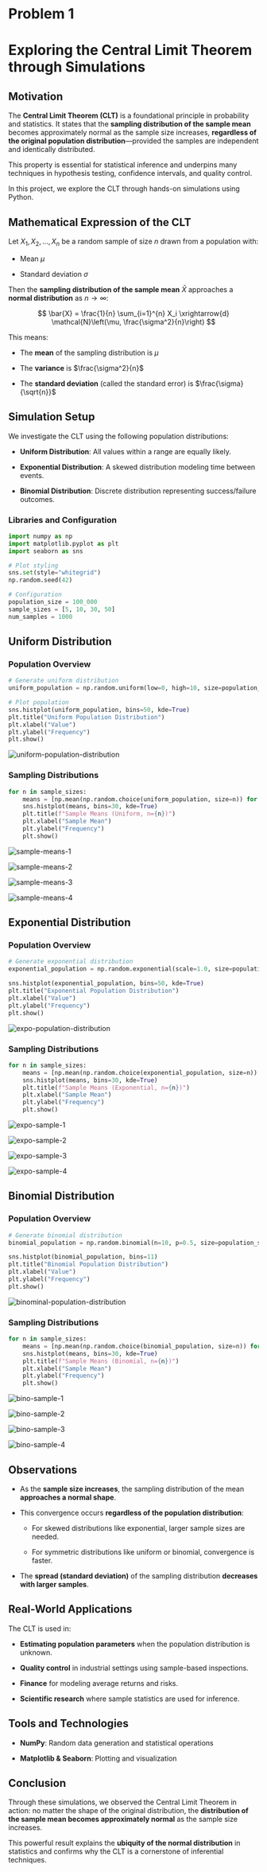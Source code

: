 # Problem 1
#  Exploring the Central Limit Theorem through Simulations

##  Motivation

The **Central Limit Theorem (CLT)** is a foundational principle in probability and statistics. It states that the **sampling distribution of the sample mean** becomes approximately normal as the sample size increases, **regardless of the original population distribution**—provided the samples are independent and identically distributed.

This property is essential for statistical inference and underpins many techniques in hypothesis testing, confidence intervals, and quality control.

In this project, we explore the CLT through hands-on simulations using Python.

## Mathematical Expression of the CLT

Let $X_1, X_2, \ldots, X_n$ be a random sample of size $n$ drawn from a population with:

- Mean $\mu$

- Standard deviation $\sigma$

Then the **sampling distribution of the sample mean** $\bar{X}$ approaches a **normal distribution** as $n \to \infty$:

$$
\bar{X} = \frac{1}{n} \sum_{i=1}^{n} X_i \xrightarrow{d} \mathcal{N}\left(\mu, \frac{\sigma^2}{n}\right)
$$

This means:

- The **mean** of the sampling distribution is $\mu$

- The **variance** is $\frac{\sigma^2}{n}$

- The **standard deviation** (called the standard error) is $\frac{\sigma}{\sqrt{n}}$


## Simulation Setup

We investigate the CLT using the following population distributions:

-  **Uniform Distribution**: All values within a range are equally likely.

- **Exponential Distribution**: A skewed distribution modeling time between events.

- **Binomial Distribution**: Discrete distribution representing success/failure outcomes.

### Libraries and Configuration

```python
import numpy as np
import matplotlib.pyplot as plt
import seaborn as sns

# Plot styling
sns.set(style="whitegrid")
np.random.seed(42)

# Configuration
population_size = 100_000
sample_sizes = [5, 10, 30, 50]
num_samples = 1000
```



## Uniform Distribution

### Population Overview

```python
# Generate uniform distribution
uniform_population = np.random.uniform(low=0, high=10, size=population_size)

# Plot population
sns.histplot(uniform_population, bins=50, kde=True)
plt.title("Uniform Population Distribution")
plt.xlabel("Value")
plt.ylabel("Frequency")
plt.show()
```
![uniform-population-distribution](Unknown-8.png)

### Sampling Distributions

```python
for n in sample_sizes:
    means = [np.mean(np.random.choice(uniform_population, size=n)) for _ in range(num_samples)]
    sns.histplot(means, bins=30, kde=True)
    plt.title(f"Sample Means (Uniform, n={n})")
    plt.xlabel("Sample Mean")
    plt.ylabel("Frequency")
    plt.show()
```
![sample-means-1](Unknown-9.png)

![sample-means-2](Unknown-10.png)

![sample-means-3](Unknown-11.png)

![sample-means-4](Unknown-12.png)


##  Exponential Distribution

### Population Overview

```python
# Generate exponential distribution
exponential_population = np.random.exponential(scale=1.0, size=population_size)

sns.histplot(exponential_population, bins=50, kde=True)
plt.title("Exponential Population Distribution")
plt.xlabel("Value")
plt.ylabel("Frequency")
plt.show()
```
![expo-population-distribution](Unknown-13.png)

### Sampling Distributions

```python
for n in sample_sizes:
    means = [np.mean(np.random.choice(exponential_population, size=n)) for _ in range(num_samples)]
    sns.histplot(means, bins=30, kde=True)
    plt.title(f"Sample Means (Exponential, n={n})")
    plt.xlabel("Sample Mean")
    plt.ylabel("Frequency")
    plt.show()
```
![expo-sample-1](Unknown-14.png)

![expo-sample-2](Unknown-15.png)

![expo-sample-3](Unknown-16.png)

![expo-sample-4](Unknown-17.png)


## Binomial Distribution

### Population Overview

```python
# Generate binomial distribution
binomial_population = np.random.binomial(n=10, p=0.5, size=population_size)

sns.histplot(binomial_population, bins=11)
plt.title("Binomial Population Distribution")
plt.xlabel("Value")
plt.ylabel("Frequency")
plt.show()
```
![binominal-population-distribution](Unknown-18.png)

### Sampling Distributions

```python
for n in sample_sizes:
    means = [np.mean(np.random.choice(binomial_population, size=n)) for _ in range(num_samples)]
    sns.histplot(means, bins=30, kde=True)
    plt.title(f"Sample Means (Binomial, n={n})")
    plt.xlabel("Sample Mean")
    plt.ylabel("Frequency")
    plt.show()
```
![bino-sample-1](Unknown-19.png)

![bino-sample-2](Unknown-20.png)

![bino-sample-3](Unknown-21.png)

![bino-sample-4](Unknown-22.png)
## Observations

- As the **sample size increases**, the sampling distribution of the mean **approaches a normal shape**.

- This convergence occurs **regardless of the population distribution**:

  - For skewed distributions like exponential, larger sample sizes are needed.

  - For symmetric distributions like uniform or binomial, convergence is faster.

- The **spread (standard deviation)** of the sampling distribution **decreases with larger samples**.


## Real-World Applications

The CLT is used in:

-  **Estimating population parameters** when the population distribution is unknown.

- **Quality control** in industrial settings using sample-based inspections.

-  **Finance** for modeling average returns and risks.

- **Scientific research** where sample statistics are used for inference.


##  Tools and Technologies

- **NumPy**: Random data generation and statistical operations

- **Matplotlib & Seaborn**: Plotting and visualization


##  Conclusion

Through these simulations, we observed the Central Limit Theorem in action: no matter the shape of the original distribution, the **distribution of the sample mean becomes approximately normal** as the sample size increases.

This powerful result explains the **ubiquity of the normal distribution** in statistics and confirms why the CLT is a cornerstone of inferential techniques.



